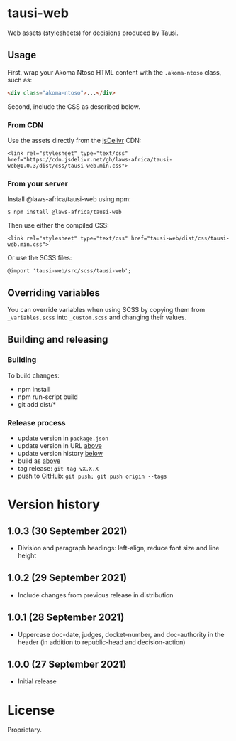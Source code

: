 # tausi-web

Web assets (stylesheets) for decisions produced by Tausi.

## Usage

First, wrap your Akoma Ntoso HTML content with the `.akoma-ntoso` class, such as:

```html
<div class="akoma-ntoso">...</div>
```

Second, include the CSS as described below.

### From CDN

Use the assets directly from the [jsDelivr](https://www.jsdelivr.com) CDN:

    <link rel="stylesheet" type="text/css" href="https://cdn.jsdelivr.net/gh/laws-africa/tausi-web@1.0.3/dist/css/tausi-web.min.css">

### From your server

Install @laws-africa/tausi-web using npm:

    $ npm install @laws-africa/tausi-web

Then use either the compiled CSS:

    <link rel="stylesheet" type="text/css" href="tausi-web/dist/css/tausi-web.min.css">

Or use the SCSS files:

    @import 'tausi-web/src/scss/tausi-web';

## Overriding variables

You can override variables when using SCSS by copying them from ``_variables.scss`` into ``_custom.scss`` and changing
their values.

## Building and releasing

### Building

To build changes:

* npm install
* npm run-script build
* git add dist/*

### Release process

* update version in `package.json`
* update version in URL [above](#from-cdn)
* update version history [below](#version-history)
* build as [above](#building)
* tag release: `git tag vX.X.X`
* push to GitHub: `git push; git push origin --tags`

# Version history

## 1.0.3 (30 September 2021)

* Division and paragraph headings: left-align, reduce font size and line height

## 1.0.2 (29 September 2021)

* Include changes from previous release in distribution

## 1.0.1 (28 September 2021)

* Uppercase doc-date, judges, docket-number, and doc-authority in the header (in addition to republic-head and decision-action)

## 1.0.0 (27 September 2021)

* Initial release

# License

Proprietary.
